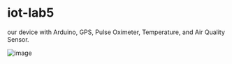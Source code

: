 # iot-lab5

our device with Arduino, GPS, Pulse Oximeter, Temperature, and Air Quality Sensor.

![image](https://user-images.githubusercontent.com/8579255/231076239-fa8dd718-6575-4f12-a3e6-a85a7a5a0785.png)
